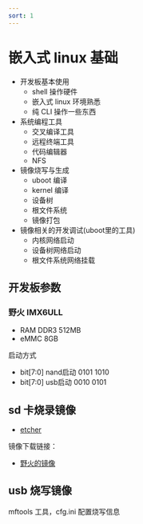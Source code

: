 ```yaml
---
sort: 1
---
```

# 嵌入式 linux 基础

- 开发板基本使用
  - shell 操作硬件
  - 嵌入式 linux 环境熟悉
  - 纯 CLI 操作一些东西
- 系统编程工具
  - 交叉编译工具
  - 远程终端工具
  - 代码编辑器
  - NFS
- 镜像烧写与生成
  - uboot 编译
  - kernel 编译
  - 设备树
  - 根文件系统
  - 镜像打包
- 镜像相关的开发调试(uboot里的工具) 
  - 内核网络启动
  - 设备树网络启动
  - 根文件系统网络挂载

## 开发板参数

### 野火 IMX6ULL

- RAM DDR3 512MB
- eMMC 8GB


启动方式
- bit[7:0] nand启动 0101 1010
- bit[7:0] usb启动  0010 0101

## sd 卡烧录镜像

- [etcher](https://www.balena.io/etcher/)


镜像下载链接：
- [野火的镜像](https://doc.embedfire.com/lubancat/os_release_note/zh/latest/index.html)


## usb 烧写镜像

mftools 工具，cfg.ini 配置烧写信息



